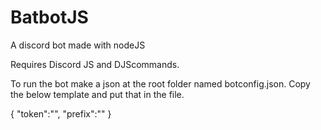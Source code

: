 # BatbotJS
A discord bot made with nodeJS

Requires Discord JS and DJScommands.

To run the bot make a json at the root folder named botconfig.json. Copy the below template and put that in the file.

{
    "token":"",
    "prefix":"" 
}
